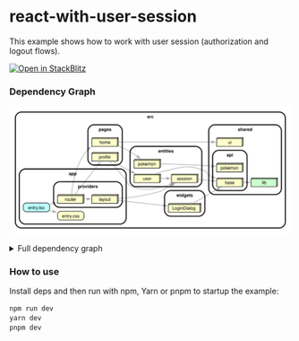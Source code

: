 # react-with-user-session

This example shows how to work with user session (authorization and logout flows).

[![Open in StackBlitz](https://developer.stackblitz.com/img/open_in_stackblitz.svg)](https://stackblitz.com/github/noveogroup-amorgunov/fsd-lessons?file=packages%2Freact-with-user-session%2FREADME.md&startScript=dev:react-with-user-session)

### Dependency Graph

![Dependency Graph](./dependency-graph.svg)

<details>
<summary>Full dependency graph</summary>

![Dependency Graph](./dependency-graph.full.svg)
</details>

### How to use

Install deps and then run with npm, Yarn or pnpm to startup the example:

```bash
npm run dev
yarn dev
pnpm dev
```
